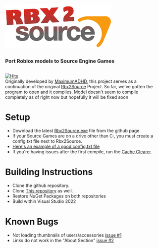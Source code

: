 # ![rbx2source](Resources/Images/smallRbx2SourceLogo.png)
### Port Roblox models to Source Engine Games
##
[![Hits](https://hits.seeyoufarm.com/api/count/incr/badge.svg?url=https%3A%2F%2Fgithub.com%2FStarLandRBLX%2FRbx2Source&count_bg=%2379C83D&title_bg=%23555555&icon=&icon_color=%23E7E7E7&title=hits&edge_flat=false)](https://hits.seeyoufarm.com)    
Originally developed by [MaximumADHD](https://github.com/MaximumADHD), this project serves as a continuation of the original [Rbx2Source](https://github.com/MaximumADHD/Rbx2Source) Project. So far, we've gotten the program to open and it compiles. Model doesn't seem to compile completely as of right now but hopefully it will be fixed soon

# Setup
- Download the latest [Rbx2Source.exe](https://github.com/StarLandRBLX/Rbx2Source/raw/main/Rbx2Source.exe) file from the github page.       
- If your Source Games are on a drive other than C:, you must create a config.txt file next to Rbx2Source.
- [Here's an example of a good config.txt file](https://github.com/StarLandRBLX/Rbx2Source/raw/main/config.example.txt)
- If you're having issues after the first compile, run the [Cache Clearer](https://github.com/StarLandRBLX/Rbx2Source/raw/main/Clear%20Cache.bat).  

# Building Instructions
- Clone the github repository.
- Clone [This repository](https://github.com/MaximumADHD/Roblox-File-Format/) as well.
- Restore NuGet Packages on both repositories
- Build within Visual Studio 2022

# Known Bugs
- Not loading thumbnails of users/accessories [issue #1](https://github.com/StarLandRBLX/Rbx2Source/issues/1)
- Links do not work in the "About Section" [issue #2](https://github.com/StarLandRBLX/Rbx2Source/issues/2)
